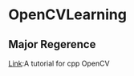 # OpenCVLearning

## Major Regerence
[Link](https://www.opencv-srf.com/2017/11/opencv-cpp-api.html):A tutorial for cpp OpenCV
